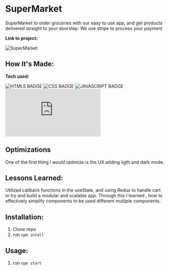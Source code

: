 # SuperMarket

SuperMarket to order groceries with our easy to use app, and get products delivered straight to your doorstep. We use stripe to process your payment

**Link to project:**

![SuperMarket](https://SuperMarket.gif)

## How It's Made:

**Tech used:** <p>![HTML5 BADGE](https://img.shields.io/static/v1?label=|&message=HTML5&color=23555f&style=plastic&logo=html5) ![CSS BADGE](https://img.shields.io/static/v1?label=|&message=CSS3&color=285f65&style=plastic&logo=css3) ![JAVASCRIPT BADGE](https://img.shields.io/static/v1?label=|&message=JAVASCRIPT&color=3c7f5d&style=plastic&logo=javascript) ![REACT BADGE](https://img.shields.io/static/v1?label=|&message=REACT&color=2b625f&style=plastic&logo=react.js)</p>

## Optimizations

One of the first thing I would optimize is the UX adding ligth and dark mode.

## Lessons Learned:

Utilized callback functions in the useState, and using Redux to handle cart to try and build a modular and scalable app. Through this I learned , how to effectively simplify components to be used different multiple components.

## Installation:

1. Clone repo
1. run `npm intall`

## Usage:

1. run `npm start`
